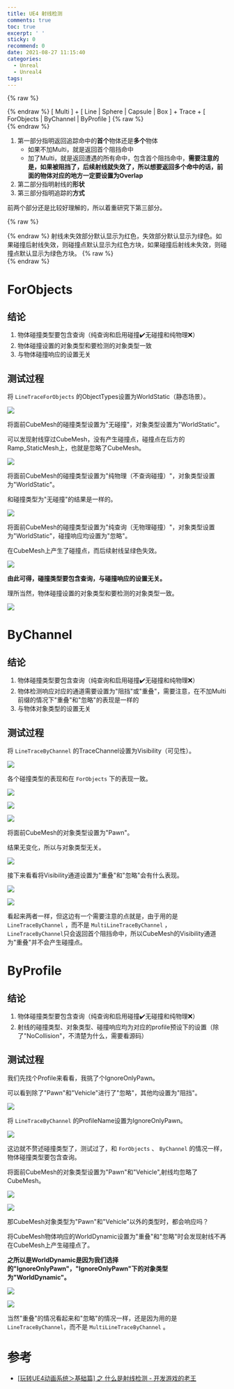 ```yaml
---
title: UE4 射线检测
comments: true
toc: true
excerpt: ' '
sticky: 0
recommend: 0
date: 2021-08-27 11:15:40
categories:
  - Unreal
  - Unreal4
tags:
---
```


{% raw %}<article class="message is-info"><div class="message-body">{% endraw %}
[ Multi ] + [ Line | Sphere | Capsule | Box ] + Trace + [ ForObjects | ByChannel | ByProfile ]
{% raw %}</div></article>{% endraw %}

1. 第一部分指明返回追踪命中的**首个**物体还是**多个**物体
    - 如果不加Multi，就是返回首个阻挡命中
    - 加了Multi，就是返回遭遇的所有命中，包含首个阻挡命中，**需要注意的是，如果被阻挡了，后续射线就失效了，所以想要返回多个命中的话，前面的物体对应的地方一定要设置为Overlap**
2. 第二部分指明射线的**形状**
3. 第三部分指明追踪的**方式**

前两个部分还是比较好理解的，所以着重研究下第三部分。

{% raw %}<article class="message is-info"><div class="message-body">{% endraw %}
射线未失效部分默认显示为红色，失效部分默认显示为绿色。如果碰撞后射线失效，则碰撞点默认显示为红色方块，如果碰撞后射线未失效，则碰撞点默认显示为绿色方块。
{% raw %}</div></article>{% endraw %}

# ForObjects

## 结论

1. 物体碰撞类型要包含查询（纯查询和启用碰撞✔️无碰撞和纯物理❌）
2. 物体碰撞设置的对象类型和要检测的对象类型一致
3. 与物体碰撞响应的设置无关

## 测试过程

将 `LineTraceForObjects` 的ObjectTypes设置为WorldStatic（静态场景）。

![](LineTraceForObjects_BP.PNG)


将面前CubeMesh的碰撞类型设置为"无碰撞"，对象类型设置为"WorldStatic"。

可以发现射线穿过CubeMesh，没有产生碰撞点，碰撞点在后方的Ramp_StaticMesh上，也就是忽略了CubeMesh。

![](LineTraceForObjects_NoCollision.PNG)

将面前CubeMesh的碰撞类型设置为"纯物理（不查询碰撞）"，对象类型设置为"WorldStatic"。

和碰撞类型为"无碰撞"的结果是一样的。

![](LineTraceForObjects_OnlyPhysics.PNG)

将面前CubeMesh的碰撞类型设置为"纯查询（无物理碰撞）"，对象类型设置为"WorldStatic"，碰撞响应均设置为"忽略"。

在CubeMesh上产生了碰撞点，而后续射线呈绿色失效。

![](LineTraceForObjects_OnlyQuery.PNG)

**由此可得，碰撞类型要包含查询，与碰撞响应的设置无关。**

理所当然，物体碰撞设置的对象类型和要检测的对象类型一致。

![](LineTraceForObjects_DifferentObjects.PNG)

# ByChannel

## 结论

1. 物体碰撞类型要包含查询（纯查询和启用碰撞✔️无碰撞和纯物理❌）
2. 物体检测响应对应的通道需要设置为"阻挡"或"重叠"，需要注意，在不加Multi前缀的情况下"重叠"和"忽略"的表现是一样的
3. 与物体对象类型的设置无关

## 测试过程

将 `LineTraceByChannel` 的TraceChannel设置为Visibility（可见性）。

![](LineTraceByChannel_BP.PNG)

各个碰撞类型的表现和在 `ForObjects` 下的表现一致。

![](LineTraceByChannel_NoCollision.PNG)

![](LineTraceByChannel_OnlyPhysics.PNG)

![](LineTraceByChannel_OnlyQuery.PNG)

将面前CubeMesh的对象类型设置为"Pawn"。

结果无变化，所以与对象类型无关。

![](LineTraceByChannel_DifferentObjects.PNG)

接下来看看将Visibility通道设置为"重叠"和"忽略"会有什么表现。

![](LineTraceByChannel_Overlap.PNG)

![](LineTraceByChannel_Ignore.PNG)

看起来两者一样，但这边有一个需要注意的点就是，由于用的是 `LineTraceByChannel` ，而不是 `MultiLineTraceByChannel` ，`LineTraceByChannel`只会返回首个阻挡命中，所以CubeMesh的Visibility通道为"重叠"并不会产生碰撞点。

# ByProfile

## 结论

1. 物体碰撞类型要包含查询（纯查询和启用碰撞✔️无碰撞和纯物理❌）
2. 射线的碰撞类型、对象类型、碰撞响应均为对应的profile预设下的设置（除了"NoCollision"，不清楚为什么，需要看源码）

## 测试过程

我们先找个Profile来看看，我挑了个IgnoreOnlyPawn。

可以看到除了"Pawn"和"Vehicle"进行了"忽略"，其他均设置为"阻挡"。

![](IgnoreOnlyPawn.PNG)

将 `LineTraceByChannel` 的ProfileName设置为IgnoreOnlyPawn。

![](LineTraceByProfile_BP.PNG)

这边就不赘述碰撞类型了，测试过了，和 `ForObjects` 、 `ByChannel` 的情况一样，物体碰撞类型要包含查询。

将面前CubeMesh的对象类型设置为"Pawn"和"Vehicle",射线均忽略了CubeMesh。

![](LineTraceByProfile_ObjectTypePawn.PNG)

![](LineTraceByProfile_ObjectTypeVehicle.PNG)

那CubeMesh对象类型为"Pawn"和"Vehicle"以外的类型时，都会响应吗？

将CubeMesh物体响应的WorldDynamic设置为"重叠"和"忽略"时会发现射线不再在CubeMesh上产生碰撞点了。

**之所以是WorldDynamic是因为我们选择的"IgnoreOnlyPawn"，"IgnoreOnlyPawn"下的对象类型为"WorldDynamic"。**

![](LineTraceByProfile_WorldDynamicResponseOverlap.PNG)

![](LineTraceByProfile_WorldDynamicResponseIgnore.PNG)

当然"重叠"的情况看起来和"忽略"的情况一样，还是因为用的是 `LineTraceByChannel`，而不是 `MultiLineTraceByChannel` 。

# 参考

- [[玩转UE4动画系统＞基础篇] 之 什么是射线检测 - 开发游戏的老王](https://zhuanlan.zhihu.com/p/369560738)